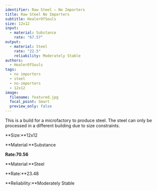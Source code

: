 ```yaml
---
identifier: Raw Steel – No Importers
title: Raw Steel No Importers
subtitle: HealerOfSouls
size: 12x12
input:
  - material: Substance
    rate: "67.57"
output:
  - material: Steel
    rate: "22.5"
    reliability: Moderately Stable
authors:
  - HealerOfSouls
tags:
  - no importers
  - steel
  - no-importers
  - 12x12
image:
  filename: featured.jpg
  focal_point: Smart
  preview_only: false
---
```

This is a build for a microfactory to produce steel. The steel can only be processed in a different building due to size constraints.

**Size:**12x12

**Material:**Substance

**Rate:70.56**

**Material:**Steel

**Rate:**23.48

**Reliability:**Moderately Stable
